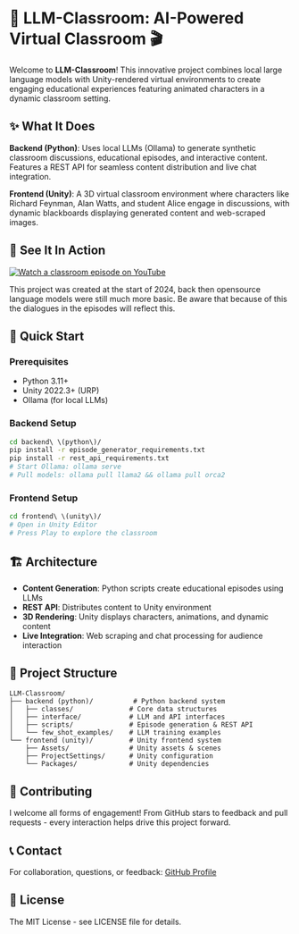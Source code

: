 # 🏫 LLM-Classroom: AI-Powered Virtual Classroom 🎬

Welcome to **LLM-Classroom**! This innovative project combines local large language models with Unity-rendered virtual environments to create engaging educational experiences featuring animated characters in a dynamic classroom setting.

## ✨ What It Does

**Backend (Python)**: Uses local LLMs (Ollama) to generate synthetic classroom discussions, educational episodes, and interactive content. Features a REST API for seamless content distribution and live chat integration.

**Frontend (Unity)**: A 3D virtual classroom environment where characters like Richard Feynman, Alan Watts, and student Alice engage in discussions, with dynamic blackboards displaying generated content and web-scraped images.

## 🎥 See It In Action

[![Watch a classroom episode on YouTube](https://i.ytimg.com/vi/zoQ3bQ3zipM/maxresdefault.jpg)](https://www.youtube.com/live/zoQ3bQ3zipM?si=qnBS8jE_P-GrGre9)

This project was created at the start of 2024, back then opensource language models were still much more basic. Be aware that because of this the dialogues in the episodes will reflect this.

## 🚀 Quick Start

### Prerequisites
- Python 3.11+
- Unity 2022.3+ (URP)
- Ollama (for local LLMs)

### Backend Setup
```bash
cd backend\ \(python\)/
pip install -r episode_generator_requirements.txt
pip install -r rest_api_requirements.txt
# Start Ollama: ollama serve
# Pull models: ollama pull llama2 && ollama pull orca2
```

### Frontend Setup
```bash
cd frontend\ \(unity\)/
# Open in Unity Editor
# Press Play to explore the classroom
```

## 🏗️ Architecture

- **Content Generation**: Python scripts create educational episodes using LLMs
- **REST API**: Distributes content to Unity environment
- **3D Rendering**: Unity displays characters, animations, and dynamic content
- **Live Integration**: Web scraping and chat processing for audience interaction

## 📁 Project Structure

```
LLM-Classroom/
├── backend (python)/          # Python backend system
│   ├── classes/              # Core data structures
│   ├── interface/            # LLM and API interfaces  
│   ├── scripts/              # Episode generation & REST API
│   └── few_shot_examples/    # LLM training examples
└── frontend (unity)/         # Unity frontend system
    ├── Assets/               # Unity assets & scenes
    ├── ProjectSettings/      # Unity configuration
    └── Packages/             # Unity dependencies
```

## 🤝 Contributing

I welcome all forms of engagement! From GitHub stars to feedback and pull requests - every interaction helps drive this project forward.

## 📞 Contact

For collaboration, questions, or feedback: [GitHub Profile](https://github.com/Probst1nator)

## 📜 License

The MIT License - see LICENSE file for details. 